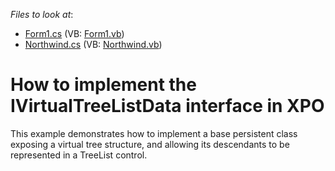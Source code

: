 <!-- default file list -->
*Files to look at*:

* [Form1.cs](./CS/Q212620/Form1.cs) (VB: [Form1.vb](./VB/Q212620/Form1.vb))
* [Northwind.cs](./CS/Q212620/Northwind.cs) (VB: [Northwind.vb](./VB/Q212620/Northwind.vb))
<!-- default file list end -->
# How to implement the IVirtualTreeListData interface in XPO


<p>This example demonstrates how to implement a base persistent class exposing a virtual tree structure, and allowing its descendants to be represented in a TreeList control.</p>

<br/>


